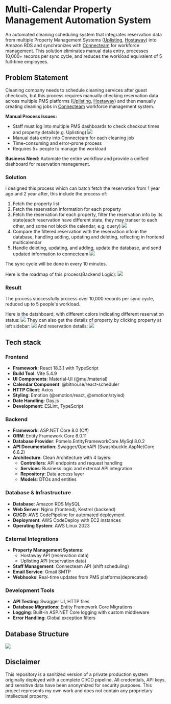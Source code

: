 # Multi-Calendar Property Management Automation System

An automated cleaning scheduling system that integrates reservation data from multiple Property Management Systems ([Uplisting](https://www.uplisting.io), [Hostaway](https://www.hostaway.com)) into Amazon RDS and synchronizes with [Connecteam](https://connecteam.com) for workforce management. This solution eliminates manual data entry, processes 10,000+ records per sync cycle, and reduces the workload equivalent of 5 full-time employees.

## Problem Statement

Cleaning company needs to schedule cleaning services after guest checkouts, but this process requires manually checking reservation data across multiple PMS platforms ([Uplisting](https://www.uplisting.io), [Hostaway](https://www.hostaway.com)) and then manually creating cleaning jobs in [Connecteam](https://connecteam.com) workforce management system.

**Manual Process Issues:**

- Staff must log into multiple PMS dashboards to check checkout times and property details(e.g. Uplisting)
  ![](https://p.ipic.vip/xmbuvc.png)
- Manual data entry into Connecteam for each cleaning job
- Time-consuming and error-prone process
- Requires 5+ people to manage the workload

**Business Need:** Automate the entire workflow and provide a unified dashboard for reservation management.

### Solution

I designed this process which can batch fetch the reservation from 1 year ago and 2 year after, this include the process of:

1. Fetch the property list
2. Fetch the reservation information for each property
3. Fetch the reservation for each property, filter the reservation info by its state(each reservation have different state, they may transer to each other, and some not block the calendar, e.g. query)
   ![](https://p.ipic.vip/ohdat8.png)
4. Compare the filtered reservation with the reservation info in the database, handling adding, updating and deleting, reflecting in frontend multicalendar
5. Handle deleting, updating, and adding, update the database, and send updated information to connecteam
   ![](https://p.ipic.vip/wk4rdl.png)

The sync cycle will be done in every 10 minutes.

Here is the roadmap of this process(Backend Logic):
![](https://p.ipic.vip/euj6e2.png)

### Result

The process successfully process over 10,000 records per sync cycle, reduced up to 5 people's workload.

Here is the datshboard, with different colors indicating different reservation status:
![](https://p.ipic.vip/2jp8b0.png)
They can also get the details of property by clicking property at left sidebar:
![](https://p.ipic.vip/1kc9u4.png)
And reservation details:
![](https://p.ipic.vip/trl3jq.png)

## Tech stack

### Frontend

- **Framework**: React 18.3.1 with TypeScript
- **Build Tool**: Vite 5.4.9
- **UI Components**: Material-UI (@mui/material)
- **Calendar Component**: @bitnoi.se/react-scheduler
- **HTTP Client**: Axios
- **Styling**: Emotion (@emotion/react, @emotion/styled)
- **Date Handling**: Day.js
- **Development**: ESLint, TypeScript

### Backend

- **Framework**: ASP.NET Core 8.0 (C#)
- **ORM**: Entity Framework Core 8.0.11
- **Database Provider**: Pomelo.EntityFrameworkCore.MySql 8.0.2
- **API Documentation**: Swagger/OpenAPI (Swashbuckle.AspNetCore 6.6.2)
- **Architecture**: Clean Architecture with 4 layers:
  - **Controllers**: API endpoints and request handling
  - **Services**: Business logic and external API integration
  - **Repository**: Data access layer
  - **Models**: DTOs and entities

### Database & Infrastructure

- **Database**: Amazon RDS MySQL
- **Web Server**: Nginx (frontend), Kestrel (backend)
- **CI/CD**: AWS CodePipeline for automated deployment
- **Deployment**: AWS CodeDeploy with EC2 instances
- **Operating System**: AWS Linux 2023

### External Integrations

- **Property Management Systems**:
  - Hostaway API (reservation data)
  - Uplisting API (reservation data)
- **Staff Management**: Connecteam API (shift scheduling)
- **Email Service**: Gmail SMTP
- **Webhooks**: Real-time updates from PMS platforms(deprecated)

### Development Tools

- **API Testing**: Swagger UI, HTTP files
- **Database Migrations**: Entity Framework Core Migrations
- **Logging**: Built-in ASP.NET Core logging with custom middleware
- **Error Handling**: Global exception filters

## Database Structure

![](https://p.ipic.vip/a2u00b.png)

## Disclaimer

This repository is a sanitized version of a private production system originally deployed with a complete CI/CD pipeline. All credentials, API keys, and sensitive data have been anonymized for security purposes. This project represents my own work and does not contain any proprietary intellectual property.
